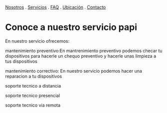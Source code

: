 [Nosotros](./nosotros.md) . [Servicios](./servicios.md) . [FAQ](FAQ.md) . [Ubicación](ubicacion.md) . [Contacto](./contacto.md)

# Conoce a nuestro servicio papi 
 
En nuestro servicio 
ofrecemos:

mantenimiento preventivo:En mantrenimiento preventivo podemos checar tu dispositivos para hacerle un chequo preventivo y hacerle unas limpieza a tus dispositivos

mantenimiento correctivo: En nuestro servicio podemos hacer una reparacion a tu dispositivos 

soporte tecnico a distancia

soporte tecnico presencial

soporte tecnico via remota
